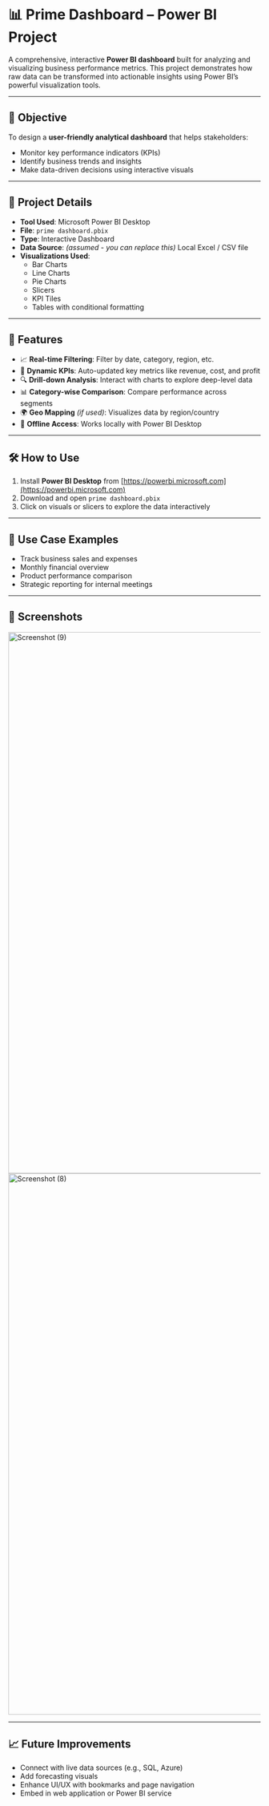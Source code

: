 # 📊 Prime Dashboard – Power BI Project

A comprehensive, interactive **Power BI dashboard** built for analyzing and visualizing business performance metrics. This project demonstrates how raw data can be transformed into actionable insights using Power BI’s powerful visualization tools.

---

## 🧭 Objective

To design a **user-friendly analytical dashboard** that helps stakeholders:
- Monitor key performance indicators (KPIs)
- Identify business trends and insights
- Make data-driven decisions using interactive visuals

---

## 📁 Project Details

- **Tool Used**: Microsoft Power BI Desktop
- **File**: `prime dashboard.pbix`
- **Type**: Interactive Dashboard
- **Data Source**: *(assumed - you can replace this)* Local Excel / CSV file
- **Visualizations Used**:
  - Bar Charts
  - Line Charts
  - Pie Charts
  - Slicers
  - KPI Tiles
  - Tables with conditional formatting

---

## 📌 Features

- 📈 **Real-time Filtering**: Filter by date, category, region, etc.
- 🧮 **Dynamic KPIs**: Auto-updated key metrics like revenue, cost, and profit
- 🔍 **Drill-down Analysis**: Interact with charts to explore deep-level data
- 📊 **Category-wise Comparison**: Compare performance across segments
- 🌍 **Geo Mapping** *(if used)*: Visualizes data by region/country
- 💾 **Offline Access**: Works locally with Power BI Desktop

---

## 🛠️ How to Use

1. Install **Power BI Desktop** from [https://powerbi.microsoft.com](https://powerbi.microsoft.com)
2. Download and open `prime dashboard.pbix`
3. Click on visuals or slicers to explore the data interactively

---

## 💼 Use Case Examples

- Track business sales and expenses
- Monthly financial overview
- Product performance comparison
- Strategic reporting for internal meetings

---

## 📸 Screenshots

<img width="1920" height="1080" alt="Screenshot (9)" src="https://github.com/user-attachments/assets/86bcc539-3b0f-4f06-9d9c-1474389b0c00" />
<img width="1920" height="1080" alt="Screenshot (8)" src="https://github.com/user-attachments/assets/4d5b2b14-651d-4d09-bf89-3f968e4c653b" />

---

## 📈 Future Improvements

- Connect with live data sources (e.g., SQL, Azure)
- Add forecasting visuals
- Enhance UI/UX with bookmarks and page navigation
- Embed in web application or Power BI service
